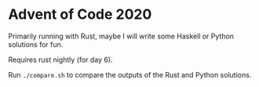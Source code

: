 # Advent of Code 2020

Primarily running with Rust, maybe I will write some Haskell or Python
solutions for fun.

Requires rust nightly (for day 6).

Run `./compare.sh` to compare the outputs of the Rust and Python solutions.
